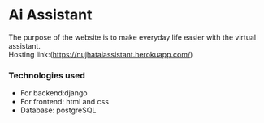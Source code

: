 # Ai Assistant
The purpose of the website is to make everyday life easier with the virtual assistant.  
Hosting link:(https://nujhataiassistant.herokuapp.com/)

### Technologies used
- For backend:django
- For frontend: html and css
- Database: postgreSQL
